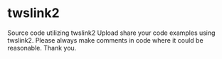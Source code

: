 # twslink2
Source code utilizing twslink2
Upload share your code examples using twslink2.  Please always make comments in code where it could be reasonable. Thank you.
